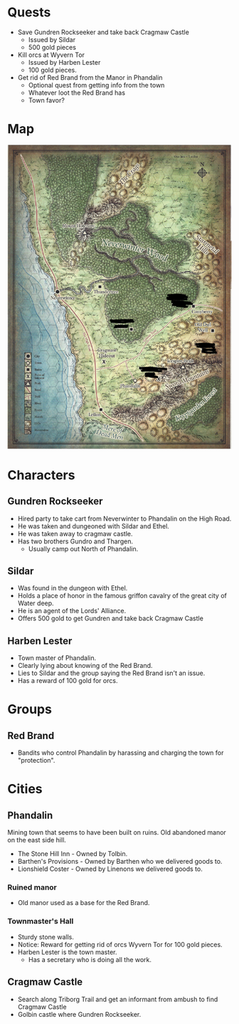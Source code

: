 # Quests

- Save Gundren Rockseeker and take back Cragmaw Castle
  - Issued by Sildar
  - 500 gold pieces
- Kill orcs at Wyvern Tor
  - Issued by Harben Lester
  - 100 gold pieces.
- Get rid of Red Brand from the Manor in Phandalin
  - Optional quest from getting info from the town
  - Whatever loot the Red Brand has
  - Town favor?

# Map

![map](map.png)

# Characters

## Gundren Rockseeker

- Hired party to take cart from Neverwinter to Phandalin on the High Road.
- He was taken and dungeoned with Sildar and Ethel.
- He was taken away to cragmaw castle.
- Has two brothers Gundro and Thargen.
  - Usually camp out North of Phandalin.

## Sildar

- Was found in the dungeon with Ethel.
- Holds a place of honor in the famous griffon cavalry of the great city of Water deep.
- He is an agent of the Lords' Alliance.
- Offers 500 gold to get Gundren and take back Cragmaw Castle

## Harben Lester

- Town master of Phandalin.
- Clearly lying about knowing of the Red Brand.
- Lies to Sildar and the group saying the Red Brand isn't an issue.
- Has a reward of 100 gold for orcs.

# Groups

## Red Brand

- Bandits who control Phandalin by harassing and charging the town for "protection".

# Cities

## Phandalin

Mining town that seems to have been built on ruins. Old abandoned manor on the east side hill.

- The Stone Hill Inn - Owned by Tolbin.
- Barthen's Provisions - Owned by Barthen who we delivered goods to.
- Lionshield Coster - Owned by Linenons we delivered goods to.

### Ruined manor

- Old manor used as a base for the Red Brand.

### Townmaster's Hall

- Sturdy stone walls.
- Notice: Reward for getting rid of orcs Wyvern Tor for 100 gold pieces.
- Harben Lester is the town master.
  - Has a secretary who is doing all the work.

## Cragmaw Castle

- Search along Triborg Trail and get an informant from ambush to find Cragmaw Castle
- Golbin castle where Gundren Rockseeker.
